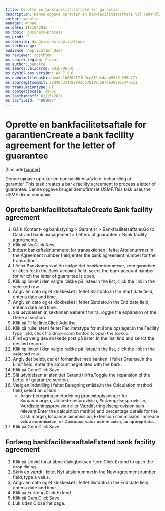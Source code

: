```yaml
---
title: Oprette en bankfacilitetsaftale for garantien
description: Denne opgave opretter en bankfacilitetsaftale til behandling af garantien.
author: panolte
manager: AnnBe
ms.date: 11/10/2016
ms.topic: business-process
ms.prod: ''
ms.service: dynamics-ax-applications
ms.technology: ''
audience: Application User
ms.reviewer: roschlom
ms.search.region: Global
ms.author: panolte
ms.search.validFrom: 2016-06-30
ms.dyn365.ops.version: AX 7.0.0
ms.openlocfilehash: edeadc1b8502171b9ce892efdaeb9347e399b771
ms.sourcegitcommit: 38d40c331c8894acb7b119c5073e3088b54776c1
ms.translationtype: HT
ms.contentlocale: da-DK
ms.lasthandoff: 01/15/2021
ms.locfileid: "4989096"
---
```

# <a name="create-a-bank-facility-agreement-for-the-letter-of-guarantee"></a><span data-ttu-id="f662b-103">Oprette en bankfacilitetsaftale for garantien</span><span class="sxs-lookup"><span data-stu-id="f662b-103">Create a bank facility agreement for the letter of guarantee</span></span>

[!include [banner](../../includes/banner.md)]

<span data-ttu-id="f662b-104">Denne opgave opretter en bankfacilitetsaftale til behandling af garantien.</span><span class="sxs-lookup"><span data-stu-id="f662b-104">This task creates a bank facility agreement to process a letter of guarantee.</span></span> <span data-ttu-id="f662b-105">Denne opgave bruger demofirmaet USMF.</span><span class="sxs-lookup"><span data-stu-id="f662b-105">This task uses the USMF demo company.</span></span> 


## <a name="create-bank-facility-agreement"></a><span data-ttu-id="f662b-106">Oprette bankfacilitetsaftale</span><span class="sxs-lookup"><span data-stu-id="f662b-106">Create Bank facility agreement</span></span>
1. <span data-ttu-id="f662b-107">Gå til Kontant- og bankstyring > Garantier > Bankfacilitetsaftaler.</span><span class="sxs-lookup"><span data-stu-id="f662b-107">Go to Cash and bank management > Letters of guarantee > Bank facility agreements.</span></span>
2. <span data-ttu-id="f662b-108">Klik på Ny.</span><span class="sxs-lookup"><span data-stu-id="f662b-108">Click New.</span></span>
3. <span data-ttu-id="f662b-109">Indtast bankaftalenummeret for transaktionen i feltet Aftalenummer.</span><span class="sxs-lookup"><span data-stu-id="f662b-109">In the Agreement number field, enter the bank agreement number for the transaction.</span></span>
4. <span data-ttu-id="f662b-110">I feltet Bankkonto skal du vælge det bankkontonummer, som garantien er åben for.</span><span class="sxs-lookup"><span data-stu-id="f662b-110">In the Bank account field, select the bank account number for which the letter of guarantee is open.</span></span> 
5. <span data-ttu-id="f662b-111">Klik op linket i den valgte række på listen.</span><span class="sxs-lookup"><span data-stu-id="f662b-111">In the list, click the link in the selected row.</span></span>
6. <span data-ttu-id="f662b-112">Angiv en dato og et klokkeslæt i feltet Startdato.</span><span class="sxs-lookup"><span data-stu-id="f662b-112">In the Start date field, enter a date and time.</span></span>
7. <span data-ttu-id="f662b-113">Angiv en dato og et klokkeslæt i feltet Slutdato.</span><span class="sxs-lookup"><span data-stu-id="f662b-113">In the End date field, enter a date and time.</span></span>
8. <span data-ttu-id="f662b-114">Slå udvidelsen af sektionen Generelt til/fra.</span><span class="sxs-lookup"><span data-stu-id="f662b-114">Toggle the expansion of the General section.</span></span>
9. <span data-ttu-id="f662b-115">Klik på Tilføj linje.</span><span class="sxs-lookup"><span data-stu-id="f662b-115">Click Add line.</span></span>
10. <span data-ttu-id="f662b-116">Klik på rullelisten i feltet Facilitetstype for at åbne opslaget.</span><span class="sxs-lookup"><span data-stu-id="f662b-116">In the Facility type field, click the drop-down button to open the lookup.</span></span>
11. <span data-ttu-id="f662b-117">Find og vælg den ønskede post på listen.</span><span class="sxs-lookup"><span data-stu-id="f662b-117">In the list, find and select the desired record.</span></span>
12. <span data-ttu-id="f662b-118">Klik op linket i den valgte række på listen.</span><span class="sxs-lookup"><span data-stu-id="f662b-118">In the list, click the link in the selected row.</span></span>
13. <span data-ttu-id="f662b-119">Angiv det beløb, der er forhandlet med banken, i feltet Grænse.</span><span class="sxs-lookup"><span data-stu-id="f662b-119">In the Limit field, enter the amount negotiated with the bank.</span></span>
14. <span data-ttu-id="f662b-120">Klik på Gem.</span><span class="sxs-lookup"><span data-stu-id="f662b-120">Click Save.</span></span>
15. <span data-ttu-id="f662b-121">Slå udvidelsen af afsnittet Garanti til/fra.</span><span class="sxs-lookup"><span data-stu-id="f662b-121">Toggle the expansion of the Letter of guarantee section.</span></span>
16. <span data-ttu-id="f662b-122">Vælg en indstilling i feltet Beregningsmåde.</span><span class="sxs-lookup"><span data-stu-id="f662b-122">In the Calculation method field, select an option.</span></span>
    * <span data-ttu-id="f662b-123">Angiv beregningsmetoden og procentoplysninger for Kontantmargen, Udstedelsesprovision, Forlængelsesprovision, Værdistigningsprovision eller Værdiforringelsesprovision som relevant.</span><span class="sxs-lookup"><span data-stu-id="f662b-123">Enter the calculation method and percentage details for the Cash margin, Issuance commission, Extension commission, Increase value commission, or Decrease value commission, as appropriate.</span></span>   
17. <span data-ttu-id="f662b-124">Klik på Gem.</span><span class="sxs-lookup"><span data-stu-id="f662b-124">Click Save.</span></span>

## <a name="extend-bank-facility-agreement"></a><span data-ttu-id="f662b-125">Forlæng bankfacilitetsaftale</span><span class="sxs-lookup"><span data-stu-id="f662b-125">Extend bank facility agreement</span></span>
1. <span data-ttu-id="f662b-126">Klik på Udvid for at åbne dialogboksen Fjern.</span><span class="sxs-lookup"><span data-stu-id="f662b-126">Click Extend to open the drop dialog.</span></span>
2. <span data-ttu-id="f662b-127">Skriv en værdi i feltet Nyt aftalenummer.</span><span class="sxs-lookup"><span data-stu-id="f662b-127">In the New agreement number field, type a value.</span></span>
3. <span data-ttu-id="f662b-128">Angiv en dato og et klokkeslæt i feltet Slutdato.</span><span class="sxs-lookup"><span data-stu-id="f662b-128">In the End date field, enter a date and time.</span></span>
4. <span data-ttu-id="f662b-129">Klik på Forlæng.</span><span class="sxs-lookup"><span data-stu-id="f662b-129">Click Extend.</span></span>
5. <span data-ttu-id="f662b-130">Klik på Gem.</span><span class="sxs-lookup"><span data-stu-id="f662b-130">Click Save.</span></span>
6. <span data-ttu-id="f662b-131">Luk siden.</span><span class="sxs-lookup"><span data-stu-id="f662b-131">Close the page.</span></span>

